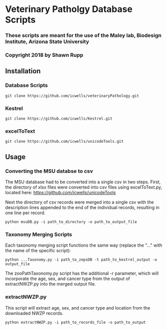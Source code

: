 # Veterinary Patholgy Database Scripts

### These scripts are meant for the use of the Maley lab, Biodesign Institute, Arizona State University
### Copyright 2018 by Shawn Rupp

## Installation 
### Database Scripts
	git clone https://github.com/icwells/veterinaryPathology.git 
### Kestrel 
	git clone https://github.com/icwells/Kestrel.git 
### excelToText
	git clone https://github.com/icwells/unicodeTools.git 

## Usage 

### Converting the MSU databse to csv
The MSU database had to be converted into a single csv in two steps. First, the directory of xlsx files were 
converted into csv files using excelToText.py, located here: https://github.com/icwells/unicodeTools 

Next the directory of csv records were merged into a single csv with the description lines appended to the 
end of the individual records, resulting in one line per record.

	python msuDB.py -i path_to_directory -o path_to_output_file

### Taxonomy Merging Scripts
Each taxonomy merging script functions the same way (replace the "..." with the name of the specific script):

	python ...Taxonomy.py -i path_to_zepsDB -t path_to_kestrel_output -o output_file 

The zooPathTaxonomy.py script has the additional -r parameter, which will incorporate the age, sex, and cancer type
from the output of extractNWZP.py into the merged output file.

### extractNWZP.py
This script will extract age, sex, and cancer type and location from the downloaded NWZP records.

	python extractNWZP.py -i path_to_records_file -o path_to_output
